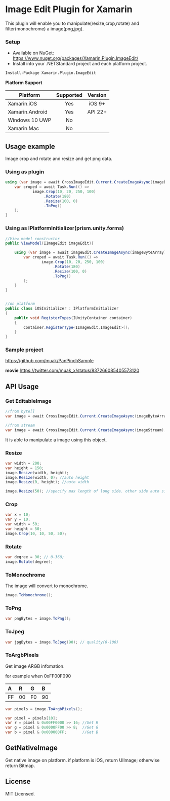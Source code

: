 # Image Edit Plugin for Xamarin

This plugin will enable you to manipulate(resize,crop,rotate) and filter(monochrome) a image(png,jpg).

### Setup

* Available on NuGet: https://www.nuget.org/packages/Xamarin.Plugin.ImageEdit/
* Install into your .NETStandard project and each platform project.

```bash
Install-Package Xamarin.Plugin.ImageEdit
```

**Platform Support**

|Platform|Supported|Version|
| ------------------- | :-----------: | :------------------: |
|Xamarin.iOS|Yes|iOS 9+|
|Xamarin.Android|Yes|API 22+|
|Windows 10 UWP|No||
|Xamarin.Mac|No||

## Usage example

Image crop and rotate and resize and get png data.

### Using as plugin

```cs
using (var image = await CrossImageEdit.Current.CreateImageAsync(imageByteArray)) {
	var croped = await Task.Run(() =>
			image.Crop(10, 20, 250, 100)
				 .Rotate(180)
				 .Resize(100, 0)
				 .ToPng()
	);
}
```

### Using as IPlatformInitializer(prism.unity.forms)

```cs
//View model constructor
public ViewModel(IImageEdit imageEdit){

	using (var image = await imageEdit.CreateImageAsync(imageByteArray)) {
		var croped = await Task.Run(() =>
				image.Crop(10, 20, 250, 100)
					 .Rotate(180)
					 .Resize(100, 0)
					 .ToPng()
		);
	}
}


//on platform
public class iOSInitializer : IPlatformInitializer
{
	public void RegisterTypes(IUnityContainer container)
	{
		container.RegisterType<IImageEdit,ImageEdit>();
	}
}
```

### Sample project

https://github.com/muak/PanPinchSample

**movie**
https://twitter.com/muak_x/status/837266085405573120

## API Usage

### Get EditableImage

```cs
//from byte[]
var image = await CrossImageEdit.Current.CreateImageAsync(imageByteArray);
```
```cs
//from stream
var image = await CrossImageEdit.Current.CreateImageAsync(imageStream);
```
It is able to manipulate a image using this object.

### Resize

```cs
var width = 200;
var height = 150;
image.Resize(width, height);
image.Resize(width, 0); //auto height
image.Resize(0, height); //auto width

image.Resize(50); //specify max length of long side. other side auto size.
```

### Crop

```cs
var x = 10;
var y = 10;
var width = 50;
var height = 50;
image.Crop(10, 10, 50, 50);
```

### Rotate

```cs
var degree = 90; // 0-360;
image.Rotate(degree);
```

### ToMonochrome

The image will convert to monochrome.

```cs
image.ToMonochrome();
```

### ToPng

```cs
var pngBytes = image.ToPng();
```

### ToJpeg

```cs
var jpgBytes = image.ToJpeg(90); // quality(0-100)
```

### ToArgbPixels

Get image ARGB infomation.

for example when 0xFF00F090

|A|R|G|B|
| :--- | :--- | :--- | :--- |
|FF|00|F0|90|


```cs
var pixels = image.ToArgbPixels();

var pixel = pixels[10];
var r = pixel & 0x00FF0000 >> 16; //Get R
var g = pixel & 0x0000FF00 >> 8;  //Get G
var b = pixel & 0x000000FF;       //Get B
```

## GetNativeImage

Get native image on platform. 
if platform is iOS, return UIImage; otherwise return Bitmap.

## License

MIT Licensed.
